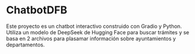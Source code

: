 # ChatbotDFB
Este proyecto es un chatbot interactivo construido con Gradio y Python. Utiliza un modelo de DeepSeek de Hugging Face para buscar trámites y se basa en 2 archivos para plasamar información sobre ayuntamientos y departamentos.
